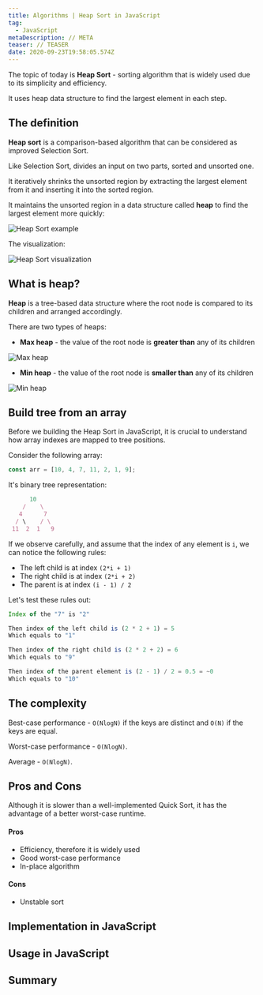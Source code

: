```yaml
---
title: Algorithms | Heap Sort in JavaScript
tag:
  - JavaScript
metaDescription: // META
teaser: // TEASER
date: 2020-09-23T19:58:05.574Z
---
```

The topic of today is **Heap Sort** - sorting algorithm that is widely used due to its simplicity and efficiency.

It uses heap data structure to find the largest element in each step.

## The definition

**Heap sort** is a comparison-based algorithm that can be considered as improved Selection Sort.

Like Selection Sort, divides an input on two parts, sorted and unsorted one.

It iteratively shrinks the unsorted region by extracting the largest element from it and inserting it into the sorted region.

It maintains the unsorted region in a data structure called **heap** to find the largest element more quickly:

![Heap Sort example](/img/heap_sort_example.gif "Heap Sort example")

The visualization:

![Heap Sort visualization](/img/sorting_heapsort_anim.gif "Heap Sort visualization")

## What is heap?

**Heap** is a tree-based data structure where the root node is compared to its children and arranged accordingly.

There are two types of heaps:

* **Max heap** - the value of the root node is **greater than** any of its children

![Max heap](/img/max-heap.svg "Max heap")

* **Min heap** - the value of the root node is **smaller than** any of its children

![Min heap](/img/min-heap.png "Min heap")

## Build tree from an array

Before we building the Heap Sort in JavaScript, it is crucial to understand how array indexes are mapped to tree positions.

Consider the following array:

```javascript
const arr = [10, 4, 7, 11, 2, 1, 9];
```

It's binary tree representation:

```javascript
      10
    /    \
   4      7
  / \    / \
 11  2  1   9
```

If we observe carefully, and assume that the index of any element is `i`, we can notice the following rules:

* The left child is at index `(2*i + 1)`
* The right child is at index `(2*i + 2)`
* The parent is at index `(i - 1) / 2`

Let's test these rules out:

```javascript
Index of the "7" is "2"

Then index of the left child is (2 * 2 + 1) = 5
Which equals to "1"

Then index of the right child is (2 * 2 + 2) = 6
Which equals to "9"

Then index of the parent element is (2 - 1) / 2 = 0.5 = ~0
Which equals to "10"
```

## The complexity

Best-case performance - `O(NlogN)` if the keys are distinct and `O(N)` if the keys are equal.

Worst-case performance - `O(NlogN)`.

Average - `O(NlogN)`.

## Pros and Cons

Although it is slower than a well-implemented Quick Sort, it has the advantage of a better worst-case runtime.

#### Pros

* Efficiency, therefore it is widely used
* Good worst-case performance
* In-place algorithm

#### Cons

* Unstable sort

## Implementation in JavaScript

## Usage in JavaScript

## Summary